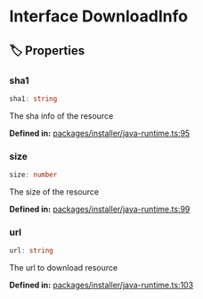 # Interface DownloadInfo

## 🏷️ Properties

### sha1

```ts
sha1: string
```
The sha info of the resource
<p style="font-size: 14px; color: var(--vp-c-text-2)">
<strong>Defined in:</strong> <a href="https://github.com/voxelum/minecraft-launcher-core-node/blob/master/packages/installer/java-runtime.ts#L95" target="_blank" rel="noreferrer">packages/installer/java-runtime.ts:95</a>
</p>


### size

```ts
size: number
```
The size of the resource
<p style="font-size: 14px; color: var(--vp-c-text-2)">
<strong>Defined in:</strong> <a href="https://github.com/voxelum/minecraft-launcher-core-node/blob/master/packages/installer/java-runtime.ts#L99" target="_blank" rel="noreferrer">packages/installer/java-runtime.ts:99</a>
</p>


### url

```ts
url: string
```
The url to download resource
<p style="font-size: 14px; color: var(--vp-c-text-2)">
<strong>Defined in:</strong> <a href="https://github.com/voxelum/minecraft-launcher-core-node/blob/master/packages/installer/java-runtime.ts#L103" target="_blank" rel="noreferrer">packages/installer/java-runtime.ts:103</a>
</p>


